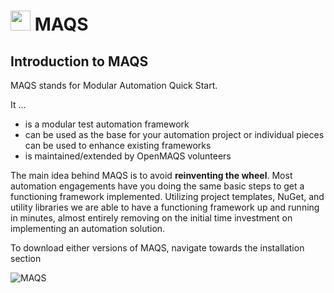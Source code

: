 # <img src="resources/maqslogo.ico" height="32" width="32"> MAQS

## Introduction to MAQS
MAQS stands for Modular Automation Quick Start.

It …
 - is a modular test automation framework
 - can be used as the base for your automation project or individual pieces can be used to enhance existing frameworks
 - is maintained/extended by OpenMAQS volunteers

The main idea behind MAQS is to avoid **reinventing the wheel**. Most automation engagements have you doing the same basic steps to get a functioning framework implemented. Utilizing project templates, NuGet, and utility libraries we are able to have a functioning framework up and running in minutes, almost entirely removing on the initial time investment on implementing an automation solution.

To download either versions of MAQS, navigate towards the installation section

![MAQS](resources/maqsfull.jpg) 
